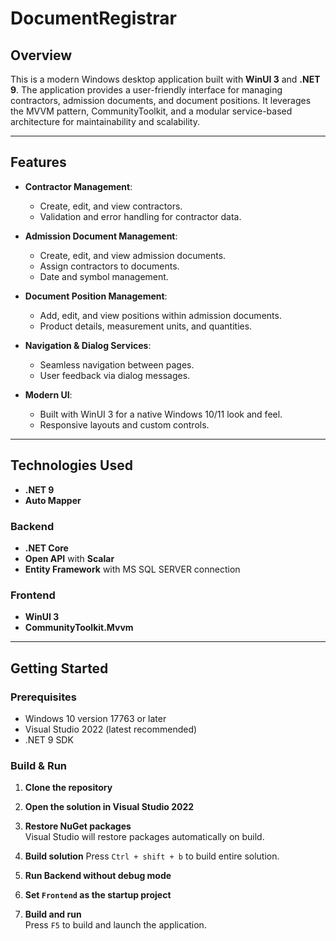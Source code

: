# DocumentRegistrar

## Overview

This is a modern Windows desktop application built with **WinUI 3** and **.NET 9**. The application provides a user-friendly interface for managing contractors, admission documents, and document positions. It leverages the MVVM pattern, CommunityToolkit, and a modular service-based architecture for maintainability and scalability.

---

## Features

- **Contractor Management**:  
  - Create, edit, and view contractors.
  - Validation and error handling for contractor data.

- **Admission Document Management**:  
  - Create, edit, and view admission documents.
  - Assign contractors to documents.
  - Date and symbol management.

- **Document Position Management**:  
  - Add, edit, and view positions within admission documents.
  - Product details, measurement units, and quantities.

- **Navigation & Dialog Services**:  
  - Seamless navigation between pages.
  - User feedback via dialog messages.

- **Modern UI**:  
  - Built with WinUI 3 for a native Windows 10/11 look and feel.
  - Responsive layouts and custom controls.

---

## Technologies Used
- **.NET 9**
- **Auto Mapper**

### Backend
- **.NET Core**
- **Open API** with **Scalar**
- **Entity Framework** with MS SQL SERVER connection

### Frontend
- **WinUI 3**
- **CommunityToolkit.Mvvm**
---

## Getting Started

### Prerequisites

- Windows 10 version 17763 or later
- Visual Studio 2022 (latest recommended)
- .NET 9 SDK

### Build & Run

1. **Clone the repository**

2. **Open the solution in Visual Studio 2022**

3. **Restore NuGet packages**  
   Visual Studio will restore packages automatically on build.

4. **Build solution**
   Press `Ctrl + shift + b` to build entire solution.

4. **Run Backend without debug mode**

5. **Set `Frontend` as the startup project**

6. **Build and run**  
   Press `F5` to build and launch the application.
